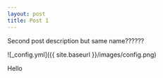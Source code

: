 ```yaml
---
layout: post
title: Post 1
---
```


Second post description but same name??????

![_config.yml]({{ site.baseurl }}/images/config.png)

Hello